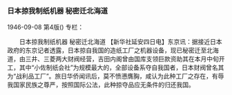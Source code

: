 ### 日本掠我制纸机器  秘密迁北海道

1946-09-08
第4版()
专栏：

　　日本掠我制纸机器
    秘密迁北海道
    【新华社延安四日电】东京讯：据接近日本政府的东京记者透露，日本掠自我国的造纸工厂之机器设备，现已秘密迁至北海道，由三井、三菱两大财阀经营，吉田内阁曾由国库支领巨款资助其在本月中旬开工，其中“小佐制纸会社”为规模最大的，全部设备系夺自我国者，日本财阀曾名其为“战利品工厂”。旅日华侨闻讯后，莫不愤懑膺胸，咸认为此种工厂之存在，有辱我国家民族之尊严，按照国际公法，此种掠夺品应无条件的归还我国。
